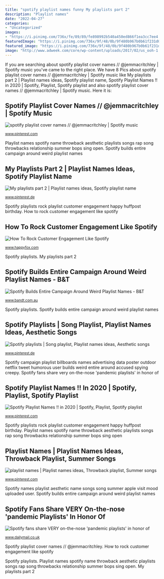 ```yaml
---
title: "spotify playlist names funny My playlists part 2"
description: "Playlist names"
date: "2022-04-27"
categories:
- "Uncategorized"
images:
- "https://i.pinimg.com/736x/fe/89/89/fe898992b540a450ed866f1ea3cc7ee4.jpg"
featuredImage: "https://i.pinimg.com/736x/9f/48/0b/9f480b967b0b61f231d095d6abeb7b59.jpg"
featured_image: "https://i.pinimg.com/736x/9f/48/0b/9f480b967b0b61f231d095d6abeb7b59.jpg"
image: "http://www.adweek.com/core/wp-content/uploads/2017/02/us_ooh-1.jpg"
---
```


If you are searching about spotify playlist cover names // @jemmacritchley | Spotify music you've came to the right place. We have 8 Pics about spotify playlist cover names // @jemmacritchley | Spotify music like My playlists part 2 | Playlist names ideas, Spotify playlist name, Spotify Playlist Names !! in 2020 | Spotify, Playlist, Spotify playlist and also spotify playlist cover names // @jemmacritchley | Spotify music. Here it is:

## Spotify Playlist Cover Names // @jemmacritchley | Spotify Music

![spotify playlist cover names // @jemmacritchley | Spotify music](https://i.pinimg.com/736x/f3/a9/b2/f3a9b20f59f9fec1d11172f64c934cf2.jpg "Playlist playlists")

<small>www.pinterest.com</small>

Playlist names spotify name throwback aesthetic playlists songs rap song throwbacks relationship summer bops sing open. Spotify builds entire campaign around weird playlist names

## My Playlists Part 2 | Playlist Names Ideas, Spotify Playlist Name

![My playlists part 2 | Playlist names ideas, Spotify playlist name](https://i.pinimg.com/originals/20/d8/c5/20d8c525571529534f69aaab4298ea54.jpg "My playlists part 2")

<small>www.pinterest.de</small>

Spotify playlists rock playlist customer engagement happy huffpost birthday. How to rock customer engagement like spotify

## How To Rock Customer Engagement Like Spotify

![How To Rock Customer Engagement Like Spotify](http://www.happyfox.com/blog/wp-content/uploads/2014/11/Screen-Shot-2014-11-07-at-10.31.58-am.png "Spotify campaign playlist billboards names advertising data poster outdoor netflix tweet humorous user builds weird entire around accused spying creepy")

<small>www.happyfox.com</small>

Spotify playlists. My playlists part 2

## Spotify Builds Entire Campaign Around Weird Playlist Names - B&amp;T

![Spotify Builds Entire Campaign Around Weird Playlist Names - B&amp;T](http://www.adweek.com/core/wp-content/uploads/2017/02/us_ooh-1.jpg "Playlist playlists")

<small>www.bandt.com.au</small>

Spotify playlists. Spotify builds entire campaign around weird playlist names

## Spotify Playlists | Song Playlist, Playlist Names Ideas, Aesthetic Songs

![Spotify playlists | Song playlist, Playlist names ideas, Aesthetic songs](https://i.pinimg.com/736x/9f/48/0b/9f480b967b0b61f231d095d6abeb7b59.jpg "Spotify fans share very on-the-nose &#039;pandemic playlists&#039; in honor of")

<small>www.pinterest.de</small>

Spotify campaign playlist billboards names advertising data poster outdoor netflix tweet humorous user builds weird entire around accused spying creepy. Spotify fans share very on-the-nose &#039;pandemic playlists&#039; in honor of

## Spotify Playlist Names !! In 2020 | Spotify, Playlist, Spotify Playlist

![Spotify Playlist Names !! in 2020 | Spotify, Playlist, Spotify playlist](https://i.pinimg.com/736x/fe/89/89/fe898992b540a450ed866f1ea3cc7ee4.jpg "Spotify campaign playlist billboards names advertising data poster outdoor netflix tweet humorous user builds weird entire around accused spying creepy")

<small>www.pinterest.com</small>

Spotify playlists rock playlist customer engagement happy huffpost birthday. Playlist names spotify name throwback aesthetic playlists songs rap song throwbacks relationship summer bops sing open

## Playlist Names | Playlist Names Ideas, Throwback Playlist, Summer Songs

![playlist names | Playlist names ideas, Throwback playlist, Summer songs](https://i.pinimg.com/736x/85/cc/b4/85ccb48500493b2fb5379c24d6c37be0.jpg "Spotify playlist cover names // @jemmacritchley")

<small>www.pinterest.com</small>

Spotify names playlist aesthetic name songs song summer apple visit mood uploaded user. Spotify builds entire campaign around weird playlist names

## Spotify Fans Share VERY On-the-nose &#039;pandemic Playlists&#039; In Honor Of

![Spotify fans share VERY on-the-nose &#039;pandemic playlists&#039; in honor of](https://i.dailymail.co.uk/1s/2020/03/13/18/25945422-8110143-image-m-94_1584125244389.jpg "Spotify playlist cover names // @jemmacritchley")

<small>www.dailymail.co.uk</small>

Spotify playlist cover names // @jemmacritchley. How to rock customer engagement like spotify

Spotify playlists. Playlist names spotify name throwback aesthetic playlists songs rap song throwbacks relationship summer bops sing open. My playlists part 2
